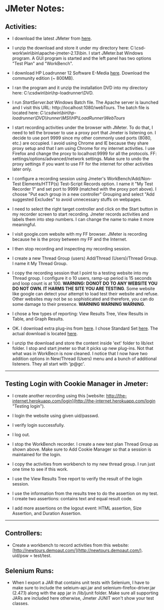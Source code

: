 # JMeter Notes:

## Activities:

- I download the latest JMeter from [here](jmeter.apache.org, "Apache's Jmeter").

- I unzip the download and store it under my directory here: C:\csd-work\win\bin\apache-jmeter-2.13\bin. I start JMeter.bat Windows program. A GUI program is started and the left panel has two options "Test Plan" and "WorkBench".

- I download HP Loadrunner 12 Software E-Media [here](https://ssl.www8.hp.com/us/en/ssl/dlc/secure_software.html?prodNumber=T7177FAEF "Loadrunner").
Download the community edition (~ 800MB).

- I ran the program and it unzip the installation DVD into my directory here: C:\csdwin\bin\hp-loadrunner\DVD. 

- I run _StartServer.bat_ Windows Batch file. The Apache server is launched and I visit this URL: http://localhost:1080/webTours. The batch file is located here: _C:\csdwin\bin\hp-loadrunner\DVD\lrunner\MSI\HP\LoadRunner\WebTours_

- I start recording activities under the browser with JMeter. To do that, I need to tell the browser to use a proxy port that Jmeter is listening on. I decide to use port 9999 since my other commonly used ports (8080, etc.) are occupied. I avoid using Chrome and IE because they share proxy setup and that I am using Chrome for my internet activities. I use Firefox and change the proxy to localhost:9999 for all the protocols.  FF: settings/options/advanced/network settings. Make sure to undo the proxy settings if you want to use FF for the internet for other activities later only.

- I configure a recording session using Jmeter's WorkBench/Add/Non-Test Elements/HTTP(s) Test-Script Records option. I name it "My Test Recorder 1" and set port to 9999 (matched with the proxy port above). I choose "Put each group in a new controller" Grouping and select "Add suggested Excludes" to avoid unnecessary stuffs on webpages.

- I need to select the right target controller and click on the Start button in my recorder screen to start recording. Jmeter records activities and labels them into step numbers. I can change the name to make it more meaningful.

- I visit google.com website with my FF browser. JMeter is recording because he is the proxy between my FF and the Internet.

- I then stop recording and inspecting my recording session.

- I create a new Thread Group (users) Add/Thread (Users)/Thread Group. I name it My Thread Group.

- I copy the recording session that I point to a testing website into my Thread group. I configure it o 10 users, ramp-up period is 15 seconds and loop count is at 100. __WARNING: DONOT DO TO ANY WEBSITE YOU DO NOT OWN. IT HARMS THE SITE YOU ARE TESTING__. Some website like google can detect your attempt to load test their website and refuse. Other websites may not be so sophisticated and therefore, you can do some damage to their presence. __WARNING WARNING WARNING__.

- I chose a few types of reporting: View Results Tree, View Results in Table, and Graph Results.

- OK. I download extra plug-ins from [here](http://jmeter-plugins.org/ "JMeter Plug-ins"). I chose Standard Set [here](http://jmeter-plugins.org/wiki/StandardSet/ "Standard Set Plug-ins"). The actual download is located [here](http://jmeter-plugins.org/downloads/all/ "Plug-ins download").

- I unzip the download and store the content inside 'ext' folder to <apache-jmeter>lib/ext folder. I stop and start jmeter so that it picks up new plug-ins. Not that what was in WorkBecn is now cleaned. I notice that I now have two addition options in New/Thread (Users) menu and a bunch of additional listeners. They all start with 'jp@gc'.

---

## Testing Login with Cookie Manager in Jmeter:

- I create another recording using this [website: http://the-internet.herokuapp.com/login](http://the-internet.herokuapp.com/login "Testing login").

- I login the website using given uid/passwd.

- I verify login successfully.

- I log out.

- I stop the WorkBench recorder. I create a new test plan Thread Group as shown above. Make sure to Add Cookie Manager so that a session is maintained for the login.

- I copy the activities from workbench to my new thread group. I run just one time to see if this work.

- I use the View Results Tree report to verify the result of the login session. 

- I use the information from the results tree to do the assertion on my test. I create two assertions: contains text and equal result code.

- I add more assertions on the logout event: HTML assertion, Size Assertion, and Duration Assertion.

---

## Controllers:

- Create a workbench to record activities from this website: [http://newtours.demoaut.com/](http://newtours.demoaut.com/). uid/psw = test/test.

## Selenium Runs:

- When I export a JAR that contains unit tests with Selenium, I have to make sure to include
the seleium-api.jar and selenium-firefox-driver.jar (2.47.1) along with the app jar in <jmeter>/lib/junit folder. Make sure all supporting JARs are included here otherwise, Jmeter JUNIT won't show your test classes.














